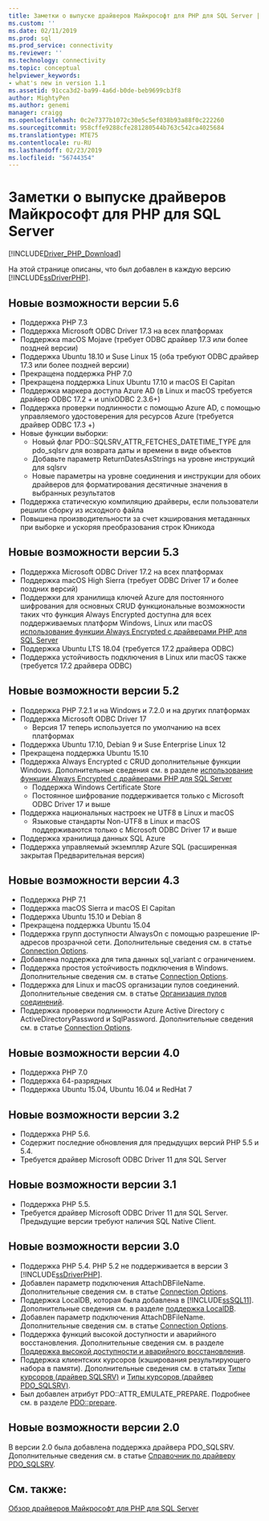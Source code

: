 ```yaml
---
title: Заметки о выпуске драйверов Майкрософт для PHP для SQL Server | Документация Майкрософт
ms.custom: ''
ms.date: 02/11/2019
ms.prod: sql
ms.prod_service: connectivity
ms.reviewer: ''
ms.technology: connectivity
ms.topic: conceptual
helpviewer_keywords:
- what's new in version 1.1
ms.assetid: 91cca3d2-ba99-4a6d-b0de-beb9699cb3f8
author: MightyPen
ms.author: genemi
manager: craigg
ms.openlocfilehash: 0c2e7377b1072c30e5c5ef038b93a88f0c222260
ms.sourcegitcommit: 958cffe9288cfe281280544b763c542ca4025684
ms.translationtype: MTE75
ms.contentlocale: ru-RU
ms.lasthandoff: 02/23/2019
ms.locfileid: "56744354"
---
```

# <a name="release-notes-for-the-microsoft-drivers-for-php-for-sql-server"></a>Заметки о выпуске драйверов Майкрософт для PHP для SQL Server
[!INCLUDE[Driver_PHP_Download](../../includes/driver_php_download.md)]

На этой странице описаны, что был добавлен в каждую версию [!INCLUDE[ssDriverPHP](../../includes/ssdriverphp_md.md)].  

## <a name="whats-new-in-version-56"></a>Новые возможности версии 5.6

- Поддержка PHP 7.3
- Поддержка Microsoft ODBC Driver 17.3 на всех платформах
- Поддержка macOS Mojave (требует ODBC драйвер 17.3 или более поздней версии)
- Поддержка Ubuntu 18.10 и Suse Linux 15 (оба требуют ODBC драйвер 17.3 или более поздней версии)
- Прекращена поддержка PHP 7.0
- Прекращена поддержка Linux Ubuntu 17.10 и macOS El Capitan
- Поддержка маркера доступа Azure AD (в Linux и macOS требуется драйвер ODBC 17.2 + и unixODBC 2.3.6+)
- Поддержка проверки подлинности с помощью Azure AD, с помощью управляемого удостоверения для ресурсов Azure (требуется драйвер ODBC 17.3 +)
- Новые функции выборки:
  - Новый флаг PDO::SQLSRV_ATTR_FETCHES_DATETIME_TYPE для pdo_sqlsrv для возврата даты и времени в виде объектов
  - Добавьте параметр ReturnDatesAsStrings на уровне инструкций для sqlsrv
  - Новые параметры на уровне соединения и инструкции для обоих драйверов для форматирования десятичные значения в выбранных результатов
- Поддержка статическую компиляцию драйверы, если пользователи решили сборку из исходного файла
- Повышена производительности за счет кэширования метаданных при выборке и ускоряя преобразования строк Юникода

## <a name="whats-new-in-version-53"></a>Новые возможности версии 5.3

- Поддержка Microsoft ODBC Driver 17.2 на всех платформах
- Поддержка macOS High Sierra (требует ODBC Driver 17 и более поздних версий)
- Поддержки для хранилища ключей Azure для постоянного шифрования для основных CRUD функциональные возможности таких что функция Always Encrypted доступна для всех поддерживаемых платформ Windows, Linux или macOS [использование функции Always Encrypted с драйверами PHP для SQL Server](../../connect/php/using-always-encrypted-php-drivers.md)
- Поддержка Ubuntu LTS 18.04 (требуется 17.2 драйвера ODBC)
- Поддержка устойчивость подключения в Linux или macOS также (требуется 17.2 драйвера ODBC)

## <a name="whats-new-in-version-52"></a>Новые возможности версии 5.2

- Поддержка PHP 7.2.1 и на Windows и 7.2.0 и на других платформах
- Поддержка Microsoft ODBC Driver 17
  - Версия 17 теперь используется по умолчанию на всех платформах
- Поддержка Ubuntu 17.10, Debian 9 и Suse Enterprise Linux 12
- Прекращена поддержка Ubuntu 15.10
- Поддержка Always Encrypted с CRUD дополнительные функции Windows. Дополнительные сведения см. в разделе [использование функции Always Encrypted с драйверами PHP для SQL Server](../../connect/php/using-always-encrypted-php-drivers.md)
  - Поддержка Windows Certificate Store
  - Постоянное шифрование поддерживается только с Microsoft ODBC Driver 17 и выше
- Поддержка национальных настроек не UTF8 в Linux и macOS
  - Языковые стандарты Non-UTF8 в Linux и macOS поддерживаются только с Microsoft ODBC Driver 17 и выше
- Поддержка хранилища данных SQL Azure
- Поддержка управляемый экземпляр Azure SQL (расширенная закрытая Предварительная версия)


## <a name="whats-new-in-version-43"></a>Новые возможности версии 4.3

- Поддержка PHP 7.1
- Поддержка macOS Sierra и macOS El Capitan
- Поддержка Ubuntu 15.10 и Debian 8
- Прекращена поддержка Ubuntu 15.04
- Поддержка групп доступности AlwaysOn с помощью разрешение IP-адресов прозрачной сети. Дополнительные сведения см. в статье [Connection Options](../../connect/php/connection-options.md).
- Добавлена поддержка для типа данных sql_variant с ограничением.
- Поддержка простоя устойчивость подключения в Windows. Дополнительные сведения см. в статье [Connection Options](../../connect/php/connection-options.md).
- Поддержка для Linux и macOS организации пулов соединений. Дополнительные сведения см. в статье [Организация пулов соединений](../../connect/php/connection-pooling-microsoft-drivers-for-php-for-sql-server.md).
- Поддержка проверки подлинности Azure Active Directory с ActiveDirectoryPassword и SqlPassword. Дополнительные сведения см. в статье [Connection Options](../../connect/php/connection-options.md).

## <a name="whats-new-in-version-40"></a>Новые возможности версии 4.0

- Поддержка PHP 7.0  
- Поддержка 64-разрядных
- Поддержка Ubuntu 15.04, Ubuntu 16.04 и RedHat 7

## <a name="whats-new-in-version-32"></a>Новые возможности версии 3.2

- Поддержка PHP 5.6.   
- Содержит последние обновления для предыдущих версий PHP 5.5 и 5.4.   
- Требуется драйвер Microsoft ODBC Driver 11 для SQL Server  

## <a name="whats-new-in-version-31"></a>Новые возможности версии 3.1

- Поддержка PHP 5.5.  
- Требуется драйвер Microsoft ODBC Driver 11 для SQL Server. Предыдущие версии требуют наличия SQL Native Client.  

## <a name="whats-new-in-version-30"></a>Новые возможности версии 3.0  

- Поддержка PHP 5.4.  PHP 5.2 не поддерживается в версии 3 [!INCLUDE[ssDriverPHP](../../includes/ssdriverphp_md.md)].  
- Добавлен параметр подключения AttachDBFileName. Дополнительные сведения см. в статье [Connection Options](../../connect/php/connection-options.md).  
- Поддержка LocalDB, которая была добавлена в [!INCLUDE[ssSQL11](../../includes/sssql11-md.md)]. Дополнительные сведения см. в разделе [поддержка LocalDB](../../connect/php/php-driver-for-sql-server-support-for-localdb.md).
- Добавлен параметр подключения AttachDBFileName. Дополнительные сведения см. в статье [Connection Options](../../connect/php/connection-options.md).  
- Поддержка функций высокой доступности и аварийного восстановления. Дополнительные сведения см. в разделе [Поддержка высокой доступности и аварийного восстановления](../../connect/php/php-driver-for-sql-server-support-for-high-availability-disaster-recovery.md).
- Поддержка клиентских курсоров (кэширования результирующего набора в памяти). Дополнительные сведения см. в статьях [Типы курсоров &#40;драйвер SQLSRV&#41;](../../connect/php/cursor-types-sqlsrv-driver.md) и [Типы курсоров &#40;драйвер PDO_SQLSRV&#41;](../../connect/php/cursor-types-pdo-sqlsrv-driver.md).
- Был добавлен атрибут PDO::ATTR_EMULATE_PREPARE. Подробнее см. в разделе [PDO::prepare](../../connect/php/pdo-prepare.md).  

## <a name="whats-new-in-version-20"></a>Новые возможности версии 2.0  
В версии 2.0 была добавлена поддержка драйвера PDO_SQLSRV. Дополнительные сведения см. в статье [Справочник по драйверу PDO_SQLSRV](../../connect/php/pdo-sqlsrv-driver-reference.md).  

## <a name="see-also"></a>См. также:  
[Обзор драйверов Майкрософт для PHP для SQL Server](../../connect/php/overview-of-the-php-sql-driver.md)
